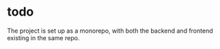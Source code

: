 # todo

The project is set up as a monorepo, with both the backend and frontend existing in the same repo.
